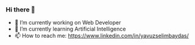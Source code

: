 ### Hi there 👋

<!--
**YavuzSelimBaydas/YavuzSelimBaydas** is a ✨ _special_ ✨ repository because its `README.md` (this file) appears on your GitHub profile.

Here are some ideas to get you started:

- 🔭 I’m currently working on Web Developer
- 🌱 I’m currently learning Artificial Intelligence
- 📫 How to reach me: https://www.linkedin.com/in/yavuzselimbaydas/

-->
- 🔭 I’m currently working on Web Developer
- 🌱 I’m currently learning Artificial Intelligence
- 📫 How to reach me: https://www.linkedin.com/in/yavuzselimbaydas/
